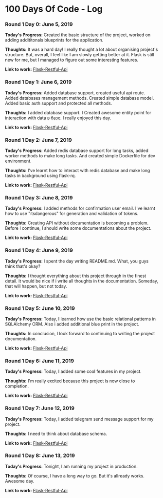 # 100 Days Of Code - Log

### Round 1 Day 0: June 5, 2019

**Today's Progress**: Created the basic structure of the project, worked on adding addititonals blueprints for the application.

**Thoughts:** It was a hard day!  I really thought a lot about organising project's structure. But, overall, I feel like I am slowly getting better at it. Flask is still new for me, but I managed to figure out some interesting features.

**Link to work:** [Flask-Restful-Api](https://github.com/trssoff/flask-restful-api)

### Round 1 Day 1: June 6, 2019

**Today's Progress**: Added database support, created useful api route. Added databases management methods. Created simple database model. Added basic auth support and protected all methods.

**Thoughts:** I added database support. I Created awesome entity point for interaction with data в базе. I really enjoyed this day.

**Link to work:** [Flask-Restful-Api](https://github.com/trssoff/flask-restful-api)

### Round 1 Day 2: June 7, 2019

**Today's Progress**: Added redis database support for long tasks, added worker methods to make long tasks. And created simple Dockerfile for dev environment.

**Thoughts:** I've learnt how to interact with redis database and make  long tasks in background using flask-rq.

**Link to work:** [Flask-Restful-Api](https://github.com/trssoff/flask-restful-api)

### Round 1 Day 3: June 8, 2019

**Today's Progress**: I added methods for confirmation user email. I've learnt how to use "itsdangerous" for generation and validation of tokens.  

**Thoughts:** Creating API without documentation is becoming a problem. Before I continue, I should write some documentations about the project. 

**Link to work:** [Flask-Restful-Api](https://github.com/trssoff/flask-restful-api)

### Round 1 Day 4: June 9, 2019

**Today's Progress**: I spent the day writing README.md. What, you guys think that's okay?  

**Thoughts:** I thought everything about this project through in the finest detail. It would be nice if i write all thoughts in the documentation. Someday, that will happen, but not today. 

**Link to work:** [Flask-Restful-Api](https://github.com/trssoff/flask-restful-api)

### Round 1 Day 5: June 10, 2019

**Today's Progress**: Today, I learned how use the basic relational patterns in SQLAlchemy ORM. Also i added additional blue print in the project.  

**Thoughts:** In conclusion, I look forward to continuing to writing the project documentation.

**Link to work:** [Flask-Restful-Api](https://github.com/trssoff/flask-restful-api)

### Round 1 Day 6: June 11, 2019

**Today's Progress**: Today, I added some cool features in my project.  

**Thoughts:** I'm really excited because this project is now close to completion.

**Link to work:** [Flask-Restful-Api](https://github.com/trssoff/flask-restful-api)


### Round 1 Day 7: June 12, 2019

**Today's Progress**: Today, I added telegram send message support for my project.  

**Thoughts:** I need to think about database schema.

**Link to work:** [Flask-Restful-Api](https://github.com/trssoff/flask-restful-api)

### Round 1 Day 8: June 13, 2019

**Today's Progress**: Tonight, I am running my project in production. 

**Thoughts:** Of course, I have a long way to go. But it's allready works. Awesome day. 

**Link to work:** [Flask-Restful-Api](https://github.com/trssoff/flask-restful-api)